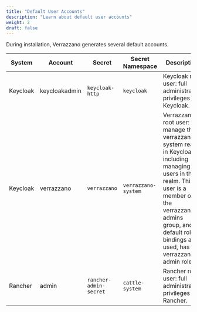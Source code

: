 ```yaml
---
title: "Default User Accounts"
description: "Learn about default user accounts"
weight: 2
draft: false
---
```




During installation, Verrazzano generates several default accounts.

| System | Account | Secret | Secret Namespace | Description |
| ------ | ------- | ------ | ---------------- | ----------- |
| Keycloak | keycloakadmin | `keycloak-http` | `keycloak` | Keycloak root user: full administrative privileges for Keycloak. |
| Keycloak | verrazzano | `verrazzano` | `verrazzano-system` | Verrazzano root user: can manage the verrazzano-system realm in Keycloak, including managing users in that realm. This user is a member of the verrazzano-admins group, and, if default role bindings are used, has the verrazzano-admin role. |
| Rancher | admin | `rancher-admin-secret` | `cattle-system` | Rancher root user: full administrative privileges for Rancher. |

